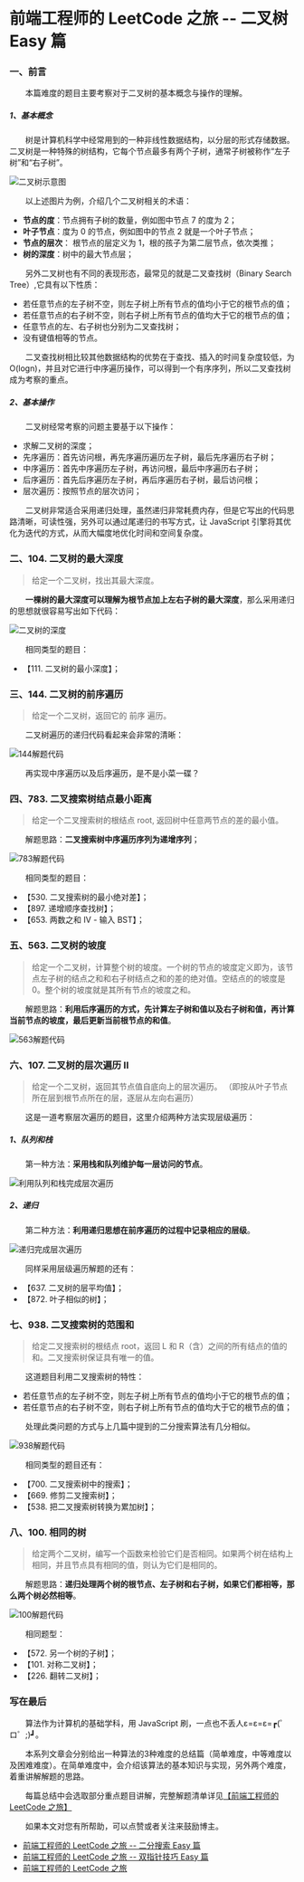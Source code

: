 # 前端工程师的 LeetCode 之旅 -- 二叉树 Easy 篇

### 一、前言

  &emsp;&emsp;本篇难度的题目主要考察对于二叉树的基本概念与操作的理解。

##### 1、基本概念

  &emsp;&emsp;树是计算机科学中经常用到的一种非线性数据结构，以分层的形式存储数据。二叉树是一种特殊的树结构，它每个节点最多有两个子树，通常子树被称作“左子树”和“右子树”。

  ![二叉树示意图](./binary-tree.png)

  &emsp;&emsp;以上述图片为例，介绍几个二叉树相关的术语：

  - **节点的度**：节点拥有子树的数量，例如图中节点 7 的度为 2；
  - **叶子节点**：度为 0 的节点，例如图中的节点 2 就是一个叶子节点；
  - **节点的层次**： 根节点的层定义为 1，根的孩子为第二层节点，依次类推；
  - **树的深度**：树中的最大节点层；

  &emsp;&emsp;另外二叉树也有不同的表现形态，最常见的就是二叉查找树（Binary Search Tree）,它具有以下性质：

  - 若任意节点的左子树不空，则左子树上所有节点的值均小于它的根节点的值；
  - 若任意节点的右子树不空，则右子树上所有节点的值均大于它的根节点的值；
  - 任意节点的左、右子树也分别为二叉查找树；
  - 没有键值相等的节点。

  &emsp;&emsp;二叉查找树相比较其他数据结构的优势在于查找、插入的时间复杂度较低，为 O(logn)，并且对它进行中序遍历操作，可以得到一个有序序列，所以二叉查找树成为考察的重点。

##### 2、基本操作

  &emsp;&emsp;二叉树经常考察的问题主要基于以下操作：

  - 求解二叉树的深度；
  - 先序遍历：首先访问根，再先序遍历遍历左子树，最后先序遍历右子树；
  - 中序遍历：首先中序遍历左子树，再访问根，最后中序遍历右子树；
  - 后序遍历：首先后序遍历左子树，再后序遍历右子树，最后访问根；
  - 层次遍历：按照节点的层次访问；

  &emsp;&emsp;二叉树非常适合采用递归处理，虽然递归非常耗费内存，但是它写出的代码思路清晰，可读性强，另外可以通过尾递归的书写方式，让 JavaScript 引擎将其优化为迭代的方式，从而大幅度地优化时间和空间复杂度。

### 二、104. 二叉树的最大深度

  > 给定一个二叉树，找出其最大深度。

  &emsp;&emsp;**一棵树的最大深度可以理解为根节点加上左右子树的最大深度**，那么采用递归的思想就很容易写出如下代码：

  ![二叉树的深度](./104.png)

  &emsp;&emsp;相同类型的题目：

  - 【111. 二叉树的最小深度】；

### 三、144. 二叉树的前序遍历

  > 给定一个二叉树，返回它的 前序 遍历。

  &emsp;&emsp;二叉树遍历的递归代码看起来会非常的清晰：

  ![144解题代码](./144.png)

  &emsp;&emsp;再实现中序遍历以及后序遍历，是不是小菜一碟？

### 四、783. 二叉搜索树结点最小距离

  > 给定一个二叉搜索树的根结点 root, 返回树中任意两节点的差的最小值。

  &emsp;&emsp;解题思路：**二叉搜索树中序遍历序列为递增序列**；

  ![783解题代码](./783.png)

  &emsp;&emsp;相同类型的题目：

  - 【530. 二叉搜索树的最小绝对差】；
  - 【897. 递增顺序查找树】；
  - 【653. 两数之和 IV - 输入 BST】；

### 五、563. 二叉树的坡度

  > 给定一个二叉树，计算整个树的坡度。一个树的节点的坡度定义即为，该节点左子树的结点之和和右子树结点之和的差的绝对值。空结点的的坡度是0。整个树的坡度就是其所有节点的坡度之和。

  &emsp;&emsp;解题思路：**利用后序遍历的方式，先计算左子树和值以及右子树和值，再计算当前节点的坡度，最后更新当前根节点的和值**。

  ![563解题代码](./563.png)

### 六、107. 二叉树的层次遍历 II

  > 给定一个二叉树，返回其节点值自底向上的层次遍历。 （即按从叶子节点所在层到根节点所在的层，逐层从左向右遍历）

  &emsp;&emsp;这是一道考察层次遍历的题目，这里介绍两种方法实现层级遍历：

##### 1、队列和栈

  &emsp;&emsp;第一种方法：**采用栈和队列维护每一层访问的节点**。

  ![利用队列和栈完成层次遍历](./107-queue-stack.png)

##### 2、递归

  &emsp;&emsp;第二种方法：**利用递归思想在前序遍历的过程中记录相应的层级**。

  ![递归完成层次遍历](./107-recursion.png)


  &emsp;&emsp;同样采用层级遍历解题的还有：

  - 【637. 二叉树的层平均值】；
  - 【872. 叶子相似的树】；

### 七、938. 二叉搜索树的范围和

  > 给定二叉搜索树的根结点 root，返回 L 和 R（含）之间的所有结点的值的和。二叉搜索树保证具有唯一的值。

  &emsp;&emsp;这道题目利用二叉搜索树的特性：

  - 若任意节点的左子树不空，则左子树上所有节点的值均小于它的根节点的值；
  - 若任意节点的右子树不空，则右子树上所有节点的值均大于它的根节点的值；

  &emsp;&emsp;处理此类问题的方式与上几篇中提到的二分搜索算法有几分相似。

  ![938解题代码](./938.png)

  &emsp;&emsp;相同类型的题目还有：

  - 【700. 二叉搜索树中的搜索】；
  - 【669. 修剪二叉搜索树】；
  - 【538. 把二叉搜索树转换为累加树】；

### 八、100. 相同的树

  > 给定两个二叉树，编写一个函数来检验它们是否相同。如果两个树在结构上相同，并且节点具有相同的值，则认为它们是相同的。

  &emsp;&emsp;解题思路：**递归处理两个树的根节点、左子树和右子树，如果它们都相等，那么两个树必然相等**。

  ![100解题代码](./100.png)

  &emsp;&emsp;相同题型：

  - 【572. 另一个树的子树】；
  - 【101. 对称二叉树】；
  - 【226. 翻转二叉树】；
  

### 写在最后

  &emsp;&emsp;算法作为计算机的基础学科，用 JavaScript 刷，一点也不丢人ε=ε=ε=┏(゜ロ゜;)┛。

  &emsp;&emsp;本系列文章会分别给出一种算法的3种难度的总结篇（简单难度，中等难度以及困难难度）。在简单难度中，会介绍该算法的基本知识与实现，另外两个难度，着重讲解解题的思路。

  &emsp;&emsp;每篇总结中会选取部分重点题目讲解，完整解题清单详见[【前端工程师的 LeetCode 之旅】](https://github.com/15751165579/LeetCode)
  
  &emsp;&emsp;如果本文对您有所帮助，可以点赞或者关注来鼓励博主。


- [前端工程师的 LeetCode 之旅 -- 二分搜索 Easy 篇](https://mp.weixin.qq.com/s/D6zY08tJ8J-nhIA4u86IoA)
- [前端工程师的 LeetCode 之旅 -- 双指针技巧 Easy 篇](https://mp.weixin.qq.com/s/SXj8tkGj19gZy3EgTPIy2Q)
- [前端工程师的 LeetCode 之旅](https://github.com/15751165579/LeetCode)

